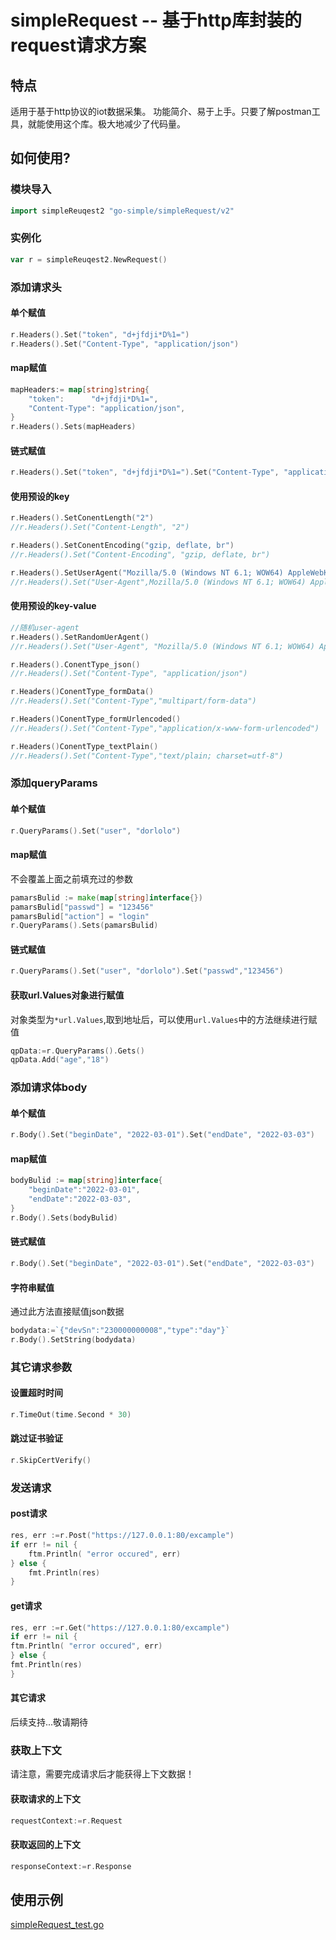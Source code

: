# simpleRequest -- 基于http库封装的request请求方案
## 特点
适用于基于http协议的iot数据采集。 功能简介、易于上手。只要了解postman工具，就能使用这个库。极大地减少了代码量。

## 如何使用?

### 模块导入

```go
import simpleReuqest2 "go-simple/simpleRequest/v2"
```

### 实例化

```go
var r = simpleReuqest2.NewRequest()
```

### 添加请求头

#### 单个赋值
```go
r.Headers().Set("token", "d+jfdji*D%1=")
r.Headers().Set("Content-Type", "application/json")
```

#### map赋值
```go
mapHeaders:= map[string]string{
    "token":      "d+jfdji*D%1=",
    "Content-Type": "application/json",
}
r.Headers().Sets(mapHeaders)
```

#### 链式赋值
```go
r.Headers().Set("token", "d+jfdji*D%1=").Set("Content-Type", "application/json")
```
#### 使用预设的key
```go
r.Headers().SetConentLength("2")
//r.Headers().Set("Content-Length", "2")

r.Headers().SetConentEncoding("gzip, deflate, br")
//r.Headers().Set("Content-Encoding", "gzip, deflate, br")

r.Headers().SetUserAgent("Mozilla/5.0 (Windows NT 6.1; WOW64) AppleWebKit/535.1 (KHTML, like Gecko) Chrome/14.0.835.163 Safari/535.1"")
//r.Headers().Set("User-Agent",Mozilla/5.0 (Windows NT 6.1; WOW64) AppleWebKit/535.1 (KHTML, like Gecko) Chrome/14.0.835.163 Safari/535.1")
```
#### 使用预设的key-value
```go
//随机user-agent
r.Headers().SetRandomUerAgent()
//r.Headers().Set("User-Agent", "Mozilla/5.0 (Windows NT 6.1; WOW64) AppleWebKit/535.1 (KHTML, like Gecko) Chrome/14.0.835.163 Safari/535.1")

r.Headers().ConentType_json()
//r.Headers().Set("Content-Type", "application/json")

r.Headers()ConentType_formData()
//r.Headers().Set("Content-Type","multipart/form-data")

r.Headers()ConentType_formUrlencoded()
//r.Headers().Set("Content-Type","application/x-www-form-urlencoded")

r.Headers()ConentType_textPlain()
//r.Headers().Set("Content-Type","text/plain; charset=utf-8")
```

### 添加queryParams
#### 单个赋值
```go
r.QueryParams().Set("user", "dorlolo")
```
#### map赋值
不会覆盖上面之前填充过的参数
```go
pamarsBulid := make(map[string]interface{})
pamarsBulid["passwd"] = "123456"
pamarsBulid["action"] = "login"
r.QueryParams().Sets(pamarsBulid)
```

#### 链式赋值
```go
r.QueryParams().Set("user", "dorlolo").Set("passwd","123456")
```

#### 获取url.Values对象进行赋值
对象类型为`*url.Values`,取到地址后，可以使用`url.Values`中的方法继续进行赋值
```go
qpData:=r.QueryParams().Gets()
qpData.Add("age","18")
```

### 添加请求体body

#### 单个赋值
```go
r.Body().Set("beginDate", "2022-03-01").Set("endDate", "2022-03-03")

```

#### map赋值
```go
bodyBulid := map[string]interface{
    "beginDate":"2022-03-01",
	"endDate":"2022-03-03",
}
r.Body().Sets(bodyBulid)
```

#### 链式赋值
```go
r.Body().Set("beginDate", "2022-03-01").Set("endDate", "2022-03-03")
```

#### 字符串赋值
通过此方法直接赋值json数据
```go
bodydata:=`{"devSn":"230000000008","type":"day"}`
r.Body().SetString(bodydata)
```

###  其它请求参数

#### 设置超时时间
```go
r.TimeOut(time.Second * 30)
```

#### 跳过证书验证
```go
r.SkipCertVerify()
```

### 发送请求
#### post请求
```go
res, err :=r.Post("https://127.0.0.1:80/excample")
if err != nil {
    ftm.Println( "error occured", err)
} else {
    fmt.Println(res)
}
```

#### get请求
```go
res, err :=r.Get("https://127.0.0.1:80/excample")
if err != nil {
ftm.Println( "error occured", err)
} else {
fmt.Println(res)
}
```
#### 其它请求
后续支持...敬请期待


### 获取上下文
请注意，需要完成请求后才能获得上下文数据！
#### 获取请求的上下文
```go
requestContext:=r.Request
```

#### 获取返回的上下文
```go
responseContext:=r.Response
```

## 使用示例
[simpleRequest_test.go](./test/simpleRequest_test.go)